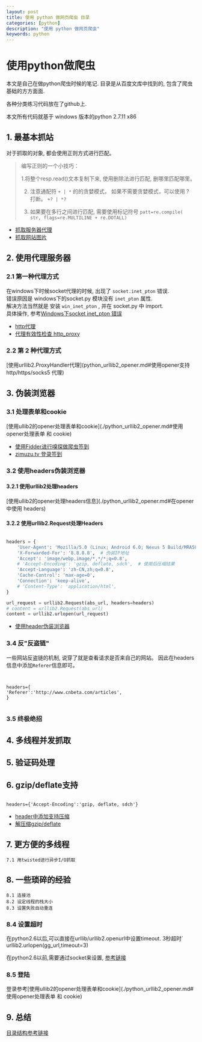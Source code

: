 ```yaml
---
layout: post
title: 使用 python 做网页爬虫 目录
categories: [python]
description: "使用 python 做网页爬虫"
keywords: python
---
```



# 使用python做爬虫

本文是自己在做python爬虫时候的笔记. 目录是从百度文库中找到的, 包含了爬虫基础的方方面面.

各种分类练习代码放在了github上.

本文所有代码就基于 windows 版本的python 2.7.11 x86

## 1. 最基本抓站

对于抓取的对象, 都会使用正则方式进行匹配。 

> 编写正则的一个小技巧： 
>
> 1.将整个resp.read()文本复制下来, 使用删除法进行匹配, 删哪里匹配哪里。
>
> 2. 注意通配符 ` + | * ` 的的贪婪模式， 如果不需要贪婪模式，可以使用 ? 打断。 ` +? | *? ` 
>
> 3. 如果要在多行之间进行匹配, 需要使用标记符号 `patt=re.compile( str, flags=re.MULTILINE + re.DOTALL)`
>



+ [抓取服务器代理](https://github.com/octowhale/program_exercise/blob/master/pyexpamle/py_spider/pyspider_s1_get_proxy.py)
+ [抓取网站图片](https://github.com/octowhale/program_exercise/blob/master/pyexpamle/py_spider/pyspider_s1_download_pics.py)

## 2. 使用代理服务器

### 2.1 第一种代理方式
在windows下时候socket代理的时候, 出现了 `socket.inet_pton` 错误.   
错误原因是 windows下的socket.py 模块没有 `inet_pton` 属性.     
解决方法当然就是 安装 `win_inet_pton` ,  并在 socket.py 中 import.   
具体操作, 参考[Windows下socket inet_pton 错误 ](./python_socket_inet_pton_error.md)

+ [http代理](https://github.com/octowhale/program_exercise/blob/master/pyexpamle/py_spider/pyspider_s2_http_proxy.py)
+ [代理有效性检查 http_proxy](https://github.com/octowhale/program_exercise/blob/master/pyexpamle/py_spider/pyspider_s2_check_proxy.py)

### 2.2 第 2 种代理方式
[使用urllib2.ProxyHandler代理](python_urllib2_opener.md#使用opener支持 http/https/socks5 代理)


## 3. 伪装浏览器

### 3.1 处理表单和cookie
[使用ullib2的opener处理表单和cookie](./python_urllib2_opener.md#使用opener处理表单 和 cookie)

+ [使用Fidder进行嗅探做爬虫签到](http://blog.csdn.net/u283056051/article/details/49946981)
+ [zimuzu.tv 登录签到](https://github.com/octowhale/program_exercise/blob/master/pyexpamle/py_spider/pyspider_s3_zimuzuTV_sign.py)


### 3.2 使用headers伪装浏览器

#### 3.2.1 使用urllib2处理headers
[使用ullib2的opener处理headers信息](./python_urllib2_opener.md#在opener中使用 headers)


#### 3.2.2 使用urllib2.Request处理Headers

```python

headers = {
    'User-Agent': 'Mozilla/5.0 (Linux; Android 6.0; Nexus 5 Build/MRA58N) AppleWebKit/537.36 (KHTML, like Gecko) Chrome/46.0.2490.76 Mobile Safari/537.36',
    'X-Forwarded-For': '8.8.8.8',  # 伪装IP地址
    'Accept': 'image/webp,image/*,*/*;q=0.8',
    # 'Accept-Encoding': 'gzip, deflate, sdch',  # 使用后压缩结果
    'Accept-Language': 'zh-CN,zh;q=0.8',
    'Cache-Control': 'max-age=0',
    'Connection': 'keep-alive',
    # 'Content-Type': 'application/html',
}

url_request = urllib2.Request(abs_url, headers=headers)
# content = urllib2.Request(abs_url)
content = urllib2.urlopen(url_request)

```


+ [使用header伪装浏览器](https://github.com/octowhale/program_exercise/blob/master/pyexpamle/py_spider/pyspider_s3_request_headers.py)

### 3.4 反"反盗链"

一些网站反盗链的机制, 说穿了就是查看请求是否来自己的网站。
因此在headers信息中添加`Referer`信息即可。


```


headers={
'Referer':'http://www.cnbeta.com/articles',
}


```


### 3.5 终极绝招

## 4. 多线程并发抓取

## 5. 验证码处理

## 6. gzip/deflate支持

```

headers={'Accept-Encoding':'gzip, deflate, sdch'}

```


+ [header中添加支持压缩](https://github.com/octowhale/program_exercise/blob/master/pyexpamle/py_spider/pyspider_s3_request_headers.py)
+ [解压缩gzip/deflate](https://github.com/octowhale/program_exercise/blob/master/pyexpamle/py_spider/pyspider_s3_extract_respons.py)

## 7. 更方便的多线程
    7.1 用twisted进行异步I/O抓取

## 8. 一些琐碎的经验
    8.1 连接池
    8.2 设定线程的栈大小
    8.3 设置失败自动重连


### 8.4 设置超时

在python2.6以后,可以直接在urllib/urllib2.openurl中设置timeout. 3秒超时` urllib2.urlopen(gg_url,timeout=3)

在python2.6以前,需要通过socket来设置, [参考链接](http://wiki.jikexueyuan.com/project/python-crawler/urllib2-use-details.html)


### 8.5 登陆
登录参考[使用ullib2的opener处理表单和cookie](./python_urllib2_opener.md#使用opener处理表单 和 cookie)

## 9. 总结

[目录结构参考链接](http://wenku.baidu.com/link?url=KGeZwk8lKp6Mor5vkTjrikv1dSjLLhzBmNdHOYCMXGI42LRRKJFWLwB7Sc0LW8OhbBqN88gzOyrLbdGDwu3TDRRNUqZBvmRqpPVA2ox29km)

